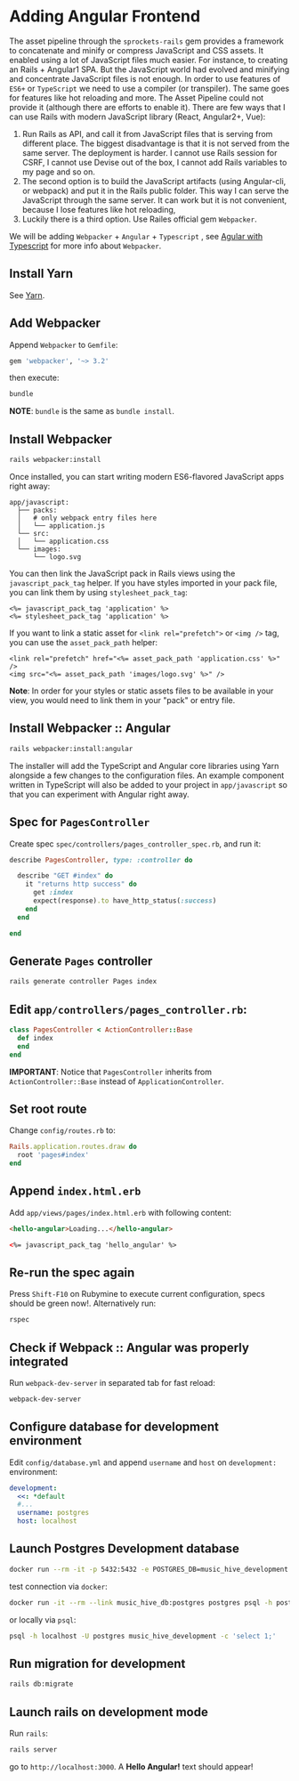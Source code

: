 # Adding Angular Frontend

The asset pipeline through the `sprockets-rails` gem provides a framework to concatenate and minify or compress JavaScript and CSS assets. It enabled using a lot of JavaScript files much easier. For instance, to creating an Rails + Angular1 SPA. 
But the JavaScript world had evolved and minifying and concentrate JavaScript files is not enough. 
In order to use features of `ES6+` or `TypeScript` we need to use a compiler (or transpiler). The same goes for features like hot reloading and more. The Asset Pipeline could not provide it (although there are efforts to enable it). 
There are few ways that I can use Rails with modern JavaScript library (React, Angular2+, Vue):

1. Run Rails as API, and call it from JavaScript files that is serving from different place. The biggest disadvantage is that it is not served from the same server. The deployment is harder. I cannot use Rails session for CSRF, I cannot use Devise out of the box, I cannot add Rails variables to my page and so on.
2. The second option is to build the JavaScript artifacts (using Angular-cli, or webpack) and put it in the Rails public folder. This way I can serve the JavaScript through the same server. It can work but it is not convenient, because I lose features like hot reloading,
3. Luckily there is a third option. Use Railes official gem `Webpacker`. 

We will be adding `Webpacker` + `Angular` + `Typescript` , see [Agular with Typescript](https://github.com/rails/webpacker#angular-with-typescript) for more info about `Webpacker`.

## Install Yarn
See [Yarn](https://yarnpkg.com/lang/en/docs/install/).

## Add Webpacker
Append `Webpacker` to `Gemfile`:

```ruby
gem 'webpacker', '~> 3.2'
```

then execute:

```bash
bundle
```

**NOTE**: `bundle` is the same as `bundle install`.

## Install Webpacker
```bash
rails webpacker:install
```

Once installed, you can start writing modern ES6-flavored JavaScript apps right away:

```
app/javascript:
  ├── packs:
  │   # only webpack entry files here
  │   └── application.js
  └── src:
  │   └── application.css
  └── images:
      └── logo.svg
```

You can then link the JavaScript pack in Rails views using the `javascript_pack_tag` helper. If you have styles imported 
in your pack file, you can link them by using `stylesheet_pack_tag`:

```
<%= javascript_pack_tag 'application' %>
<%= stylesheet_pack_tag 'application' %>
```

If you want to link a static asset for `<link rel="prefetch">` or `<img />` tag, you can use the `asset_pack_path` helper:

```
<link rel="prefetch" href="<%= asset_pack_path 'application.css' %>" />
<img src="<%= asset_pack_path 'images/logo.svg' %>" />
```

**Note**: In order for your styles or static assets files to be available in your view, you would need to link them in 
your "pack" or entry file.

## Install Webpacker :: Angular
```bash
rails webpacker:install:angular
```

The installer will add the TypeScript and Angular core libraries using Yarn alongside a few changes to the configuration 
files. An example component written in TypeScript will also be added to your project in `app/javascript` so that you can 
experiment with Angular right away.

## Spec for `PagesController`
Create spec `spec/controllers/pages_controller_spec.rb`, and run it:

```ruby
describe PagesController, type: :controller do

  describe "GET #index" do
    it "returns http success" do
      get :index
      expect(response).to have_http_status(:success)
    end
  end

end
```

## Generate `Pages` controller
```bash
rails generate controller Pages index
```

## Edit `app/controllers/pages_controller.rb`:
```ruby
class PagesController < ActionController::Base
  def index
  end
end
```

**IMPORTANT**: Notice that `PagesController` inherits from `ActionController::Base` instead of `ApplicationController`.

## Set root route
Change `config/routes.rb` to:
```ruby
Rails.application.routes.draw do
  root 'pages#index'
end
```

## Append `index.html.erb`
Add `app/views/pages/index.html.erb` with following content:
```html
<hello-angular>Loading...</hello-angular>

<%= javascript_pack_tag 'hello_angular' %>
```

## Re-run the spec again
Press `Shift-F10` on Rubymine to execute current configuration, specs should be green now!. Alternatively run:
 ```bash
 rspec
 ```

## Check if Webpack :: Angular was properly integrated
Run `webpack-dev-server` in separated tab for fast reload:

```bash
webpack-dev-server
```

## Configure database for development environment
Edit `config/database.yml` and append `username` and `host` on `development:` environment:
```yml
development:
  <<: *default
  #...
  username: postgres
  host: localhost
```

## Launch Postgres Development database
```bash
docker run --rm -it -p 5432:5432 -e POSTGRES_DB=music_hive_development --name music_hive_db postgres:9.5-alpine
```

test connection via `docker`:

```bash
docker run -it --rm --link music_hive_db:postgres postgres psql -h postgres -U postgres music_hive_development -c 'select 1;'
```

or locally via `psql`:

```bash
psql -h localhost -U postgres music_hive_development -c 'select 1;'
```

## Run migration for development
```bash
rails db:migrate
```

## Launch rails on development mode
Run `rails`:

```bash
rails server
```

go to `http://localhost:3000`. A **Hello Angular!** text should appear!
